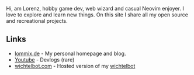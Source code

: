 Hi, am Lorenz, hobby game dev, web wizard and casual Neovim enjoyer. I love to explore and learn new things. On this site I share all my open source and recreational projects.


## Links

- [lommix.de](https://lommix.de) - My personal homepage and blog.
- [Youtube](https://www.youtube.com/channel/UCd1BUXaUHWnnNLWknIgxFHg) - Devlogs (rare)
- [wichtelbot.com](https://www.wichtelbot.com) - Hosted version of my [wichtelbot]("https://github.com/lommix")
